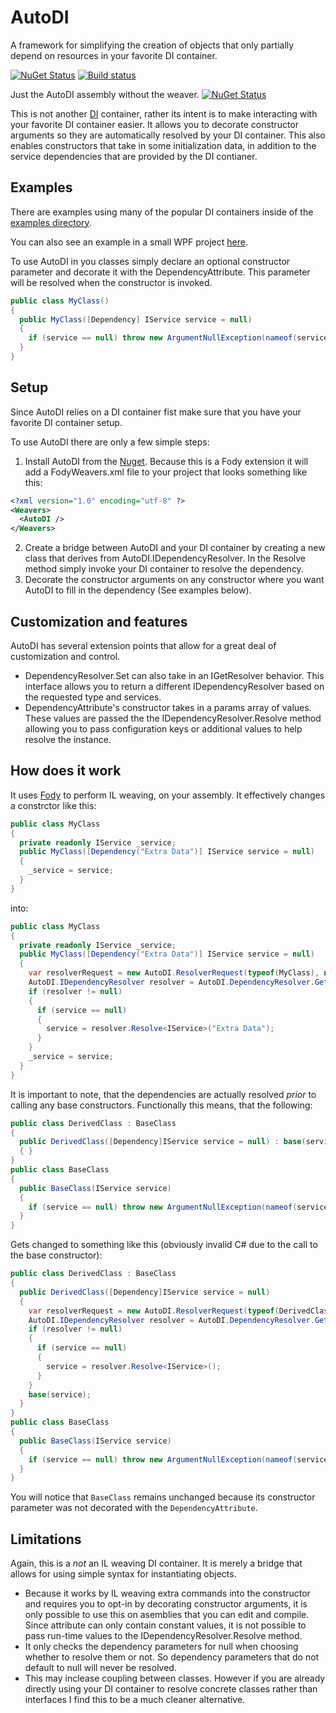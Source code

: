 # AutoDI
A framework for simplifying the creation of objects that only partially depend on resources in your favorite DI container.

[![NuGet Status](http://img.shields.io/nuget/v/AutoDI.Fody.svg?style=flat)](https://www.nuget.org/packages/AutoDI.Fody/)
[![Build status](https://ci.appveyor.com/api/projects/status/ybmv50xxi3lb086o?svg=true)](https://ci.appveyor.com/project/Keboo/autodi)

Just the AutoDI assembly without the weaver. [![NuGet Status](http://img.shields.io/nuget/v/AutoDI.svg?style=flat)](https://www.nuget.org/packages/AutoDI/)

This is not another [DI](https://en.wikipedia.org/wiki/Dependency_injection) container, rather its intent is to make interacting with your favorite DI container easier. It allows you to decorate constructor arguments so they are automatically resolved by your DI container. This also enables constructors that take in some initialization data, in addition to the service dependencies that are provided by the DI contianer.


## Examples

There are examples using many of the popular DI containers inside of the [examples directory](https://github.com/Keboo/AutoDI/tree/master/Examples).

You can also see an example in a small WPF project [here](https://github.com/Keboo/YoutubeDownloader).

To use AutoDI in you classes simply declare an optional constructor parameter and decorate it with the DependencyAttribute. This parameter will be resolved when the constructor is invoked.

```C#
public class MyClass()
{
  public MyClass([Dependency] IService service = null)
  {
    if (service == null) throw new ArgumentNullException(nameof(service));
  }
}
```

## Setup 
Since AutoDI relies on a DI container fist make sure that you have your favorite DI container setup.

To use AutoDI there are only a few simple steps:
1. Install AutoDI from the [Nuget](https://www.nuget.org/packages/AutoDI.Fody/). Because this is a Fody extension it will add a FodyWeavers.xml file to your project that looks something like this:
```xml
<?xml version="1.0" encoding="utf-8" ?>
<Weavers>
  <AutoDI />
</Weavers>
```
2. Create a bridge between AutoDI and your DI container by creating a new class that derives from AutoDI.IDependencyResolver. In the Resolve method simply invoke your DI container to resolve the dependency. 
3. Decorate the constructor arguments on any constructor where you want AutoDI to fill in the dependency (See examples below).

## Customization and features
AutoDI has several extension points that allow for a great deal of customization and control.
- DependencyResolver.Set can also take in an IGetResolver behavior. This interface allows you to return a different IDependencyResolver based on the requested type and services.
- DependencyAttribute's constructor takes in a params array of values. These values are passed the the IDependencyResolver.Resolve method allowing you to pass configuration keys or additional values to help resolve the instance.

## How does it work
It uses [Fody](https://github.com/Fody/Fody) to perform IL weaving, on your assembly. It effectively changes a constrctor like this:
```C#
public class MyClass
{
  private readonly IService _service;
  public MyClass([Dependency("Extra Data")] IService service = null)
  {
    _service = service;
  }
}
```
into:
```C#
public class MyClass
{
  private readonly IService _service;
  public MyClass([Dependency("Extra Data")] IService service = null)
  {
    var resolverRequest = new AutoDI.ResolverRequest(typeof(MyClass), new[]{typeof(IService)});
    AutoDI.IDependencyResolver resolver = AutoDI.DependencyResolver.Get(resolverRequest);
    if (resolver != null)
    {
      if (service == null)
      {
        service = resolver.Resolve<IService>("Extra Data");
      }
    }
    _service = service;
  }
}
```

It is important to note, that the dependencies are actually resolved _prior_ to calling any base constructors.
Functionally this means, that the following:
```C#
public class DerivedClass : BaseClass
{
  public DerivedClass([Dependency]IService service = null) : base(service)
  { }
}
public class BaseClass
{
  public BaseClass(IService service)
  {
    if (service == null) throw new ArgumentNullException(nameof(service));
  }
}
```
Gets changed to something like this (obviously invalid C# due to the call to the base constructor):
```C#
public class DerivedClass : BaseClass
{
  public DerivedClass([Dependency]IService service = null)
  {
    var resolverRequest = new AutoDI.ResolverRequest(typeof(DerivedClass), new[]{typeof(IService)});
    AutoDI.IDependencyResolver resolver = AutoDI.DependencyResolver.Get(resolverRequest);
    if (resolver != null)
    {
      if (service == null)
      {
        service = resolver.Resolve<IService>();
      }
    }
    base(service);
  }
}
public class BaseClass
{
  public BaseClass(IService service)
  {
    if (service == null) throw new ArgumentNullException(nameof(service));
  }
}
```
You will notice that `BaseClass` remains unchanged because its constructor parameter was not decorated with the `DependencyAttribute`.


## Limitations
Again, this is a *not* an IL weaving DI container. It is merely a bridge that allows for using simple syntax for instantiating objects. 
- Because it works by IL weaving extra commands into the constructor and requires you to opt-in by decorating constructor arguments, it is only possible to use this on asemblies that you can edit and compile. 
Since attribute can only contain constant values, it is not possible to pass run-time values to the IDependencyResolver.Resolve method.
- It only checks the dependency parameters for null when choosing whether to resolve them or not. So dependency parameters that do not default to null will never be resolved.
- This may inclease coupling between classes. However if you are already directly using your DI container to resolve concrete classes rather than interfaces I find this to be a much cleaner alternative.
